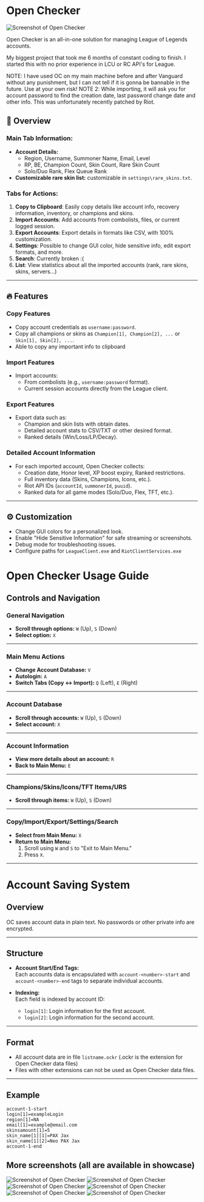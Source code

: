 # Open Checker
![Screenshot of Open Checker](showcase/Screenshot_1.png)

Open Checker is an all-in-one solution for managing League of Legends accounts.

My biggest project that took me 6 months of constant coding to finish. I started this with no prior experience in LCU or RC API's for League.

NOTE: I have used OC on my main machine before and after Vanguard without any punishment, but I can not tell if it is gonna be bannable in the future. Use at your own risk!
NOTE 2: While importing, it will ask you for account password to find the creation date, last password change date and other info. This was unfortunately recently patched by Riot.


## 🌟 Overview

### Main Tab Information:
- **Account Details:**
  - Region, Username, Summoner Name, Email, Level
  - RP, BE, Champion Count, Skin Count, Rare Skin Count
  - Solo/Duo Rank, Flex Queue Rank
- **Customizable rare skin list:** customizable in `settings\rare_skins.txt`.

### **Tabs for Actions**:
1. **Copy to Clipboard**: Easily copy details like account info, recovery information, inventory, or champions and skins.
2. **Import Accounts**: Add accounts from combolists, files, or current logged session.
3. **Export Accounts**: Export details in formats like CSV, with 100% customization.
4. **Settings**: Possible to change GUI color, hide sensitive info, edit export formats, and more.
5. **Search**: Currently broken :(
6. **List**: View statistics about all the imported accounts (rank, rare skins, skins, servers...)

---

## 🔥 Features

### **Copy Features**
- Copy account credentials as `username:password`.
- Copy all champions or skins as `Champion[1], Champion[2], ...` or `Skin[1], Skin[2], ...`.
- Able to copy any important info to clipboard

### **Import Features**
- Import accounts:
  - From combolists (e.g., `username:password` format).
  - Current session accounts directly from the League client.

### **Export Features**
- Export data such as:
  - Champion and skin lists with obtain dates.
  - Detailed account stats to CSV/TXT or other desired format.
  - Ranked details (Win/Loss/LP/Decay).
  
### **Detailed Account Information**
- For each imported account, Open Checker collects:
  - Creation date, Honor level, XP boost expiry, Ranked restrictions.
  - Full inventory data (Skins, Champions, Icons, etc.).
  - Riot API IDs (`accountId`, `summonerId`, `puuid`).
  - Ranked data for all game modes (Solo/Duo, Flex, TFT, etc.).

---

## ⚙️ Customization
- Change GUI colors for a personalized look.
- Enable "Hide Sensitive Information" for safe streaming or screenshots.
- Debug mode for troubleshooting issues.
- Configure paths for `LeagueClient.exe` and `RiotClientServices.exe`


# Open Checker Usage Guide

## Controls and Navigation

### General Navigation
- **Scroll through options:** `W` (Up), `S` (Down)
- **Select option:** `X`

---

### Main Menu Actions
- **Change Account Database:** `V`
- **Autologin:** `A`
- **Switch Tabs (Copy <-> Import):** `Q` (Left), `E` (Right)

---

### Account Database
- **Scroll through accounts:** `W` (Up), `S` (Down)
- **Select account:** `X`

---

### Account Information
- **View more details about an account:** `R`
- **Back to Main Menu:** `E`

---

### Champions/Skins/Icons/TFT Items/URS
- **Scroll through items:** `W` (Up), `S` (Down)

---

### Copy/Import/Export/Settings/Search
- **Select from Main Menu:** `X`
- **Return to Main Menu:**
  1. Scroll using `W` and `S` to "Exit to Main Menu."
  2. Press `X`.

---

# Account Saving System

## Overview
OC saves account data in plain text. No passwords or other private info are encrypted.

---

## Structure
- **Account Start/End Tags:**  
  Each accounts data is encapsulated with `account-<number>-start` and `account-<number>-end` tags to separate individual accounts.

- **Indexing:**  
  Each field is indexed by account ID:
  - `login[1]`: Login information for the first account.
  - `login[2]`: Login information for the second account.

---

## Format
  - All account data are in file `listname.ockr` (.ockr is the extension for Open Checker data files)
  - Files with other extensions can not be used as Open Checker data files.

---

## Example
```plaintext
account-1-start
login[1]=exampleLogin
region[1]=NA
email[1]=example@email.com
skinsamount[1]=5
skin_name[1][1]=PAX Jax
skin_name[1][2]=Neo PAX Jax
account-1-end
```

## More screenshots (all are available in showcase\)
![Screenshot of Open Checker](showcase/Screenshot_7.png)
![Screenshot of Open Checker](showcase/Screenshot_2.png)
![Screenshot of Open Checker](showcase/Screenshot_3.png)
![Screenshot of Open Checker](showcase/Screenshot_4.png)
![Screenshot of Open Checker](showcase/Screenshot_5.png)
![Screenshot of Open Checker](showcase/Screenshot_6.png)
